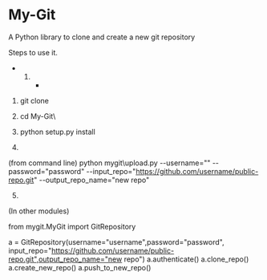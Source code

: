 # My-Git
A Python library to clone and create a new git repository

Steps to use it.

* 1. *
1.  git clone 

2.  cd My-Git\

3.  python setup.py install

4.
(from command line)
python mygit\upload.py --username="<username>" --password="password" --input_repo="https://github.com/username/public-repo.git" --output_repo_name="new repo"

5.
(In other modules)

from mygit.MyGit import GitRepository

a = GitRepository(username="username",password="password",
            input_repo="https://github.com/username/public-repo.git",output_repo_name="new repo")
a.authenticate()
a.clone_repo()
a.create_new_repo()
a.push_to_new_repo()
